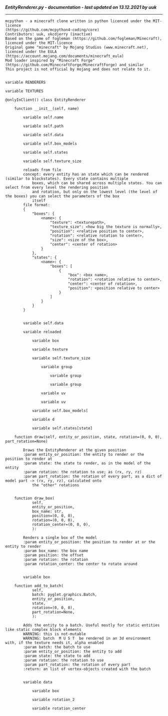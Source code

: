 ***EntityRenderer.py - documentation - last updated on 13.12.2021 by uuk***
___

    mcpython - a minecraft clone written in python licenced under the MIT-licence 
    (https://github.com/mcpython4-coding/core)
    Contributors: uuk, xkcdjerry (inactive)
    Based on the game of fogleman (https://github.com/fogleman/Minecraft), licenced under the MIT-licence
    Original game "minecraft" by Mojang Studios (www.minecraft.net), licenced under the EULA
    (https://account.mojang.com/documents/minecraft_eula)
    Mod loader inspired by "Minecraft Forge" (https://github.com/MinecraftForge/MinecraftForge) and similar
    This project is not official by mojang and does not relate to it.


    variable RENDERERS

    variable TEXTURES

    @onlyInClient() class EntityRenderer

        function __init__(self, name)

            variable self.name

            variable self.path

            variable self.data

            variable self.box_models

            variable self.states

            variable self.texture_size
            
            reloads from file
            concept: every entity has an state which can be rendered (similar to blockstates). Every state contains multiple
                boxes, which can be shared across multiple states. You can select from every level the rendering position
                and rotation, but only on the lowest level (the level of the boxes) you can select the parameters of the box
                itself
            file format:
            {
                "boxes": {
                    <name>: {
                        "texture": <texturepath>,
                        "texture_size": <how big the texture is normally>,
                        "position": <relative position to center>,
                        "rotation": <relative rotation to center>,
                        "size": <size of the box>,
                        "center": <center of rotation>
                    }
                },
                "states": {
                    <name>: {
                        "boxes": [
                            {
                                "box": <box name>,
                                "rotation": <rotation relative to center>,
                                "center": <center of rotation>,
                                "position": <position relative to center>
                            }
                        ]
                    }
                }
            }


            variable self.data

            variable reloaded

                variable box

                variable texture

                variable self.texture_size

                    variable group

                        variable group

                        variable group

                    variable uv

                    variable uv

                variable self.box_models[

                variable d

                variable self.states[state]

        function draw(self, entity_or_position, state, rotation=(0, 0, 0), part_rotation=None)
            
            Draws the EntityRenderer at the given position
            :param entity_or_position: the entity to render or the position to render at
            :param state: the state to render, as in the model of the entity
            :param rotation: the rotation to use; as (rx, ry, rz)
            :param part_rotation: the rotation of every part, as a dict of model part -> (rx, ry, rz), calculated onto
                the "other" rotations


        function draw_box(
                self,
                entity_or_position,
                box_name: str,
                position=(0, 0, 0),
                rotation=(0, 0, 0),
                rotation_center=(0, 0, 0),
                ):
            
            Renders a single box of the model
            :param entity_or_position: the position to render at or the entity to render
            :param box_name: the box name
            :param position: the offset
            :param rotation: the rotation
            :param rotation_center: the center to rotate around


            variable box

        function add_to_batch(
                self,
                batch: pyglet.graphics.Batch,
                entity_or_position,
                state,
                rotation=(0, 0, 0),
                part_rotation=None,
                ):
            
            Adds the entity to a batch. Useful mostly for static entities like static complex block elements
            WARNING: this is not-mutable
            WARNING: batch  M U S T  be rendered in an 3d environment with, if the texture needs it, alpha enabled
            :param batch: the batch to use
            :param entity_or_position: the entity to add
            :param state: the state to add
            :param rotation: the rotation to use
            :param part_rotation: the rotation of every part
            :return: an list of vertex-objects created with the batch


            variable data

                variable box

                variable rotation_2

                variable rotation_center